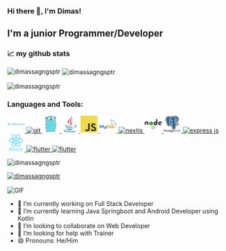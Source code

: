 ### Hi there 👋, I'm Dimas!

## I'm a junior Programmer/Developer

### 📈 my github stats
<P><img align="left" src="https://github-readme-stats.vercel.app/api/top-langs?username=dimassagngsptr&show_icons=true&theme=cobalt&locale=en&layout=compact" alt="dimassagngsptr" /></P>

<P>&nbsp;<img align="center" src="https://github-readme-stats.vercel.app/api?username=dimassagngsptr&show_icons=true&theme=tokyonight&locale=en" alt="dimassagngsptr" /></P>

<P><img align="center" src="https://github-readme-streak-stats.herokuapp.com/?user=dimassagngsptr&theme=dark" alt="dimassagngsptr" /></P>

<h3 align="left">Languages and Tools:</h3>
<P align="left"> <a href="https://tailwindcss.com/" target="_blank" rel="noreferrer"> <img src="https://raw.githubusercontent.com/devicons/devicon/master/icons/tailwindcss/tailwindcss-plain-wordmark.svg" alt="tailwind css" width="40" height="40"/> </a> <a href="https://git-scm.com/" target="_blank" rel="noreferrer"> <img src="https://www.vectorlogo.zone/logos/git-scm/git-scm-icon.svg" alt="git" width="40" height="40"/> </a> <a href="https://golang.org" target="_blank" rel="noreferrer"> <img src="https://raw.githubusercontent.com/devicons/devicon/master/icons/go/go-original.svg" alt="Go" width="40" height="40"/> </a> <a href="https://www.java.com" target="_blank" rel="noreferrer"> <img src="https://raw.githubusercontent.com/devicons/devicon/master/icons/java/java-original.svg" alt="Java" width="40" height="40"/> </a> <a href="https://developer.mozilla.org/en-US/docs/Web/JavaScript" target="_blank" rel="noreferrer"> <img src="https://raw.githubusercontent.com/devicons/devicon/master/icons/javascript/javascript-original.svg" alt="JavaScript" width="40" height="40"/> </a> <a href="https://www.mysql.com/" target="_blank" rel="noreferrer"> <img src="https://raw.githubusercontent.com/devicons/devicon/master/icons/mysql/mysql-original-wordmark.svg" alt="MySQL" width="40" height="40"/> </a> <a href="https://nextjs.org/" target="_blank" rel="noreferrer"> <img src="https://cdn.worldvectorlogo.com/logos/nextjs-2.svg" alt="nextjs" width="40" height="40"/> </a> <a href="https://nodejs.org" target="_blank" rel="noreferrer"> <img src="https://raw.githubusercontent.com/devicons/devicon/master/icons/nodejs/nodejs-original-wordmark.svg" alt="nodejs" width="40" height="40"/> </a> <a href="https://www.postgresql.org" target="_blank" rel="noreferrer"> <img src="https://raw.githubusercontent.com/devicons/devicon/master/icons/postgresql/postgresql-original-wordmark.svg" alt="postgresql" width="40" height="40"/> </a> <a href="https://expressjs.com/" target="_blank" rel="noreferrer"> <img src="https://www.vectorlogo.zone/logos/expressjs/expressjs-icon.svg" alt="express js" width="40" height="40"/> </a> <a href="https://reactjs.org/" target="_blank" rel="noreferrer"> <img src="https://raw.githubusercontent.com/devicons/devicon/master/icons/react/react-original-wordmark.svg" alt="react" width="40" height="40"/> </a>
<a href="https://flutter.dev/" target="_blank" rel="noreferrer">
<img src="https://cdn.worldvectorlogo.com/logos/firebase.svg" alt="flutter" width="40" height="40"/> </a>
<a href="https://flutter.dev/" target="_blank" rel="noreferrer">
<img src="https://cdn.worldvectorlogo.com/logos/flutter.svg" alt="flutter" width="40" height="40"/> </a> </P>

<p align="left"> <img src="https://komarev.com/ghpvc/?username=dimassagngsptr&label=Profile%20views&color=0e75b6&style=flat" alt="dimassagngsptr" /> </p>

<p align="left"> <a href="https://github.com/ryo-ma/github-profile-trophy"><img src="https://github-profile-trophy.vercel.app/?username=dimassagngsptr&theme=darkhub" alt="dimassagngsptr" /></a> </p>

<img align="center" alt="GIF" src="https://github.com/abhisheknaiidu/abhisheknaiidu/blob/master/code.gif?raw=true" width="500" height="320" />
<br>

- 🔭 I’m currently working on Full Stack Developer
- 🌱 I’m currently learning Java Springboot and Android Developer using Kotlin
- 👯 I’m looking to collaborate on Web Developer
- 🤔 I’m looking for help with Trainer
- 😄 Pronouns: He/Him
